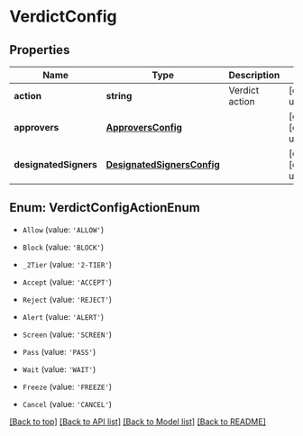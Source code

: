 # VerdictConfig

## Properties

|Name | Type | Description | Notes|
|------------ | ------------- | ------------- | -------------|
|**action** | **string** | Verdict action | [default to undefined]|
|**approvers** | [**ApproversConfig**](ApproversConfig.md) |  | [optional] [default to undefined]|
|**designatedSigners** | [**DesignatedSignersConfig**](DesignatedSignersConfig.md) |  | [optional] [default to undefined]|


## Enum: VerdictConfigActionEnum


* `Allow` (value: `'ALLOW'`)

* `Block` (value: `'BLOCK'`)

* `_2Tier` (value: `'2-TIER'`)

* `Accept` (value: `'ACCEPT'`)

* `Reject` (value: `'REJECT'`)

* `Alert` (value: `'ALERT'`)

* `Screen` (value: `'SCREEN'`)

* `Pass` (value: `'PASS'`)

* `Wait` (value: `'WAIT'`)

* `Freeze` (value: `'FREEZE'`)

* `Cancel` (value: `'CANCEL'`)





[[Back to top]](#) [[Back to API list]](../../README.md#documentation-for-api-endpoints) [[Back to Model list]](../../README.md#documentation-for-models) [[Back to README]](../../README.md)
